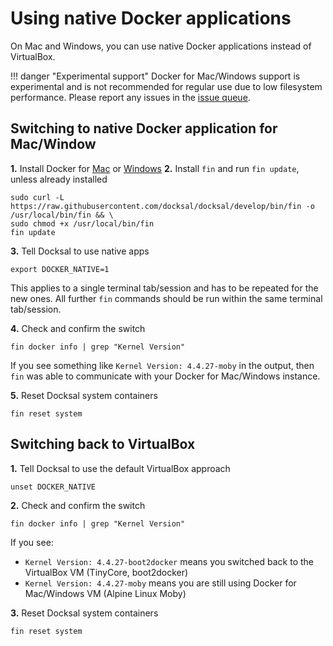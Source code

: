 # Using native Docker applications

On Mac and Windows, you can use native Docker applications instead of VirtualBox.

!!! danger "Experimental support"
    Docker for Mac/Windows support is experimental and is not recommended for regular use due to low filesystem performance. Please report any issues in the [issue queue](https://github.com/docksal/docksal/issues).

## Switching to native Docker application for Mac/Window

**1.** Install Docker for [Mac](https://docs.docker.com/docker-for-mac) or [Windows](https://docs.docker.com/docker-for-windows)
**2.** Install `fin` and run `fin update`, unless already installed

```
sudo curl -L https://raw.githubusercontent.com/docksal/docksal/develop/bin/fin -o /usr/local/bin/fin && \
sudo chmod +x /usr/local/bin/fin
fin update
```

**3.** Tell Docksal to use native apps

```
export DOCKER_NATIVE=1
```

This applies to a single terminal tab/session and has to be repeated for the new ones.
All further `fin` commands should be run within the same terminal tab/session.

**4.** Check and confirm the switch

```
fin docker info | grep "Kernel Version"
```

If you see something like `Kernel Version: 4.4.27-moby` in the output,
then `fin` was able to communicate with your Docker for Mac/Windows instance.

**5.** Reset Docksal system containers

```
fin reset system
```

## Switching back to VirtualBox

**1.** Tell Docksal to use the default VirtualBox approach

```
unset DOCKER_NATIVE
```

**2.** Check and confirm the switch

```
fin docker info | grep "Kernel Version"
```

If you see:

- `Kernel Version: 4.4.27-boot2docker` means you switched back to the VirtualBox VM (TinyCore, boot2docker)
- `Kernel Version: 4.4.27-moby` means you are still using Docker for Mac/Windows VM (Alpine Linux Moby)

**3.** Reset Docksal system containers

```
fin reset system
```
